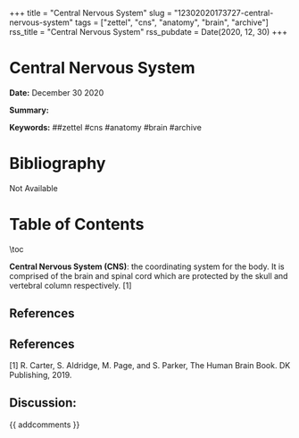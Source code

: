 +++
title = "Central Nervous System"
slug = "12302020173727-central-nervous-system"
tags = ["zettel", "cns", "anatomy", "brain", "archive"]
rss_title = "Central Nervous System"
rss_pubdate = Date(2020, 12, 30)
+++



Central Nervous System
=========

**Date:** December 30 2020

**Summary:** 

**Keywords:** ##zettel #cns #anatomy #brain  #archive

Bibliography
==========

Not Available

Table of Contents
=========

\toc

**Central Nervous System (CNS)**: the coordinating system for the body.  It is comprised of the brain and spinal cord which are protected by the skull and vertebral column respectively. [1]

## References

## References

[1] R. Carter, S. Aldridge, M. Page, and S. Parker, The Human Brain Book. DK Publishing, 2019.
## Discussion: 

{{ addcomments }}
